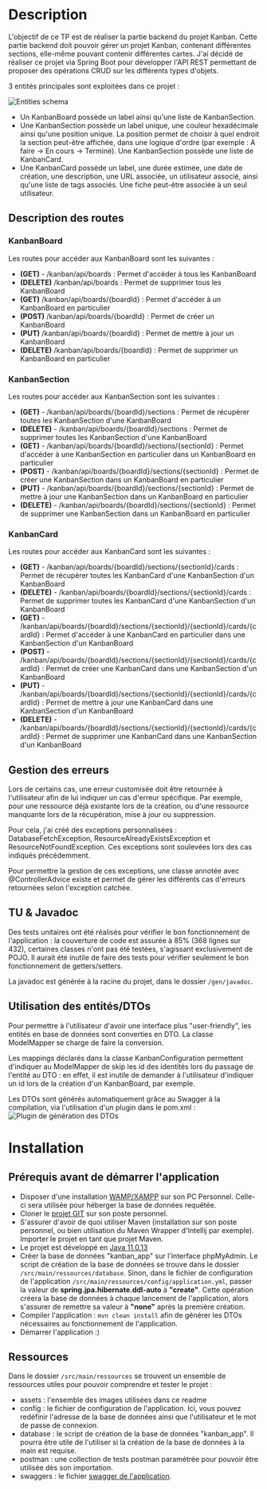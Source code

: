 # Description
L'objectif de ce TP est de réaliser la partie backend du projet Kanban. Cette partie backend doit pouvoir gérer un projet Kanban, contenant différentes sections, elle-même pouvant contenir différentes cartes.
J'ai décidé de réaliser ce projet via Spring Boot pour développer l'API REST permettant de proposer des opérations CRUD sur les différents types d'objets.

3 entités principales sont exploitées dans ce projet :

![Entities schema](https://i.ibb.co/4Rv0phK/schema-db.png)

- Un KanbanBoard possède un label ainsi qu'une liste de KanbanSection.
- Une KanbanSection possède un label unique, une couleur hexadécimale ainsi qu'une position unique. La position permet de choisir à quel endroit la section peut-être affichée, dans une logique d'ordre (par exemple : A faire -> En cours -> Terminé). Une KanbanSection possède une liste de KanbanCard.
- Une KanbanCard possède un label, une durée estimée, une date de création, une description, une URL associée, un utilisateur associé, ainsi qu'une liste de tags associés. Une fiche peut-être associée à un seul utilisateur.


## Description des routes
### KanbanBoard 
Les routes pour accéder aux KanbanBoard sont les suivantes :
- **(GET)** - /kanban/api/boards : Permet d'accéder à tous les KanbanBoard
- **(DELETE)** /kanban/api/boards : Permet de supprimer tous les KanbanBoard
- **(GET)** /kanban/api/boards/{boardId} : Permet d'accéder à un KanbanBoard en particulier
- **(POST)** /kanban/api/boards/{boardId} : Permet de créer un KanbanBoard
- **(PUT)** /kanban/api/boards/{boardId} : Permet de mettre à jour un KanbanBoard
- **(DELETE)** /kanban/api/boards/{boardId} : Permet de supprimer un KanbanBoard en particulier

### KanbanSection
Les routes pour accéder aux KanbanSection sont les suivantes :
- **(GET)** - /kanban/api/boards/{boardId}/sections : Permet de récupérer toutes les KanbanSection d'une KanbanBoard
- **(DELETE)** - /kanban/api/boards/{boardId}/sections : Permet de supprimer toutes les KanbanSection d'une KanbanBoard
- **(GET)** - /kanban/api/boards/{boardId}/sections/{sectionId} : Permet d'accéder à une KanbanSection en particulier dans un KanbanBoard en particulier
- **(POST)** - /kanban/api/boards/{boardId}/sections/{sectionId} : Permet de créer une KanbanSection dans un KanbanBoard en particulier
- **(PUT)** - /kanban/api/boards/{boardId}/sections/{sectionId} : Permet de mettre à jour une KanbanSection dans un KanbanBoard en particulier
- **(DELETE)** - /kanban/api/boards/{boardId}/sections/{sectionId} : Permet de supprimer une KanbanSection dans un KanbanBoard en particulier

### KanbanCard
Les routes pour accéder aux KanbanCard sont les suivantes :
- **(GET)** - /kanban/api/boards/{boardId}/sections/{sectionId}/cards : Permet de récupérer toutes les KanbanCard d'une KanbanSection d'un KanbanBoard
- **(DELETE)** - /kanban/api/boards/{boardId}/sections/{sectionId}/cards : Permet de supprimer toutes les KanbanCard d'une KanbanSection d'un KanbanBoard
- **(GET)** - /kanban/api/boards/{boardId}/sections/{sectionId}/{sectionId}/cards/{cardId} : Permet d'accéder à une KanbanCard en particulier dans une KanbanSection d'un KanbanBoard
- **(POST)** - /kanban/api/boards/{boardId}/sections/{sectionId}/{sectionId}/cards/{cardId} : Permet de créer une KanbanCard dans une KanbanSection d'un KanbanBoard
- **(PUT)** - /kanban/api/boards/{boardId}/sections/{sectionId}/{sectionId}/cards/{cardId} : Permet de mettre à jour une KanbanCard dans une KanbanSection d'un KanbanBoard
- **(DELETE)** - /kanban/api/boards/{boardId}/sections/{sectionId}/{sectionId}/cards/{cardId} : Permet de supprimer une KanbanCard dans une KanbanSection d'un KanbanBoard


## Gestion des erreurs
Lors de certains cas, une erreur customisée doit être retournée à l'utilisateur afin de lui indiquer un cas d'erreur spécifique. Par exemple, pour une ressource déjà existante lors de la création, ou d'une ressource manquante lors de la récupération, mise à jour ou suppression.

Pour cela, j'ai créé des exceptions personnalisées : DatabaseFetchException, ResourceAlreadyExistsException et ResourceNotFoundException.
Ces exceptions sont soulevées lors des cas indiqués précédemment.

Pour permettre la gestion de ces exceptions, une classe annotée avec @ControllerAdvice existe et permet de gérer les différents cas d'erreurs retournées selon l'exception catchée.

## TU & Javadoc
Des tests unitaires ont été réalisés pour vérifier le bon fonctionnement de l'application : la couverture de code est assurée à 85% (368 lignes sur 432), certaines classes n'ont pas été testées, s'agissant exclusivement de POJO. Il aurait été inutile de faire des tests pour vérifier seulement le bon fonctionnement de getters/setters.

La javadoc est générée à la racine du projet, dans le dossier `/gen/javadoc`.

## Utilisation des entités/DTOs

Pour permettre à l'utilisateur d'avoir une interface plus "user-friendly", les entités en base de données sont converties en DTO. La classe ModelMapper se charge de faire la conversion. 

Les mappings déclarés dans la classe KanbanConfiguration permettent d'indiquer au ModelMapper de skip les id des identités lors du passage de l'entité au DTO : en effet, il est inutile de demander à l'utilisateur d'indiquer un id lors de la création d'un KanbanBoard, par exemple.

Les DTOs sont générés automatiquement grâce au Swagger à la compilation, via l'utilisation d'un plugin dans le pom.xml :
![Plugin de génération des DTOs](https://i.ibb.co/bJQDLg4/dto.png)

# Installation
## Prérequis avant de démarrer l'application
- Disposer d'une installation [WAMP/XAMPP](https://www.wampserver.com/) sur son PC Personnel. Celle-ci sera utilisée pour héberger la base de données requêtée.
- Cloner le [projet GIT](https://gitlab.istic.univ-rennes1.fr/aarzel/kanban-app) sur son poste personnel.
- S'assurer d'avoir de quoi utiliser Maven (installation sur son poste personnel, ou bien utilisation du Maven Wrapper d'Intellij par exemple). Importer le projet en tant que projet Maven.
- Le projet est développé en [Java 11.0.13](https://www.oracle.com/fr/java/technologies/javase/jdk11-archive-downloads.html)
- Créer la base de données "kanban_app" sur l'interface phpMyAdmin. Le script de création de la base de données se trouve dans le dossier `/src/main/ressources/database`. Sinon, dans le fichier de configuration de l'application `/src/main/ressources/config/application.yml`, passer la valeur de **spring.jpa.hibernate.ddl-auto** à **"create"**. Cette opération créera la base de données à chaque lancement de l'application, alors s'assurer de remettre sa valeur à **"none"** après la première création.
- Compiler l'application : `mvn clean install` afin de générer les DTOs nécessaires au fonctionnement de l'application.
- Démarrer l'application :)

## Ressources
Dans le dossier `/src/main/ressources` se trouvent un ensemble de ressources utiles pour pouvoir comprendre et tester le projet :
- assets : l'ensemble des images utilisées dans ce readme
- config : le fichier de configuration de l'application. Ici, vous pouvez redéfinir l'adresse de la base de données ainsi que l'utilisateur et le mot de passe de connexion.
- database : le script de création de la base de données "kanban_app". Il pourra être utile de l'utiliser si la création de la base de données à la main est requise.
- postman : une collection de tests postman paramétrée pour pouvoir être utilisée dès son importation.
- swaggers : le fichier [swagger de l'application](https://editor.swagger.io/).
